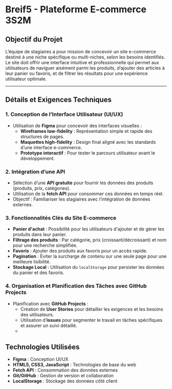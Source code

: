 # Breif5 - Plateforme E-commerce 3S2M

## Objectif du Projet

L’équipe de stagiaires a pour mission de concevoir un site e-commerce destiné à une niche spécifique ou multi-niches, selon les besoins identifiés. Le site doit offrir une interface intuitive et professionnelle qui permet aux utilisateurs de naviguer aisément parmi les produits, d’ajouter des articles à leur panier ou favoris, et de filtrer les résultats pour une expérience utilisateur optimale.

---

## Détails et Exigences Techniques

### 1. Conception de l’Interface Utilisateur (UI/UX)

- Utilisation de **Figma** pour concevoir des interfaces visuelles :
  - **Wireframes low-fidelity** : Représentation simple et rapide des structures de pages.
  - **Maquettes high-fidelity** : Design final aligné avec les standards d’une interface e-commerce.
  - **Prototype interactif** : Pour tester le parcours utilisateur avant le développement.

### 2. Intégration d’une API

- Sélection d’une **API gratuite** pour fournir les données des produits (produits, prix, catégories).
- Utilisation de la **fetch API** pour consommer ces données en temps réel.
- Objectif : Familiariser les stagiaires avec l’intégration de données externes.

### 3. Fonctionnalités Clés du Site E-commerce

- **Panier d'achat** : Possibilité pour les utilisateurs d'ajouter et de gérer les produits dans leur panier.
- **Filtrage des produits** : Par catégorie, prix (croissant/décroissant) et nom pour une recherche simplifiée.
- **Favoris** : Ajouter des produits aux favoris pour un accès rapide.
- **Pagination** : Éviter la surcharge de contenu sur une seule page pour une meilleure lisibilité.
- **Stockage Local** : Utilisation du `localStorage` pour persister les données du panier et des favoris.

### 4. Organisation et Planification des Tâches avec GitHub Projects

- Planification avec **GitHub Projects** :
  - Création de **User Stories** pour détailler les exigences et les besoins des utilisateurs.
  - Utilisation d’**issues** pour segmenter le travail en tâches spécifiques et assurer un suivi détaillé.
  - 
## Technologies Utilisées

- **Figma** : Conception UI/UX
- **HTML5, CSS3, JavaScript** : Technologies de base du web
- **Fetch API** : Consommation des données externes
- **Git/GitHub** : Gestion de version et collaboration
- **LocalStorage** : Stockage des données côté client


